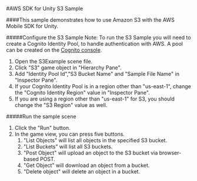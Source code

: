 #AWS SDK for Unity S3 Sample

####This sample demonstrates how to use Amazon S3 with the AWS Mobile SDK for Unity. 

#####Configure the S3 Sample
Note: To run the S3 Sample you will need to create a Cognito Identity Pool, to handle authentication with AWS.  A pool can be created on the [Cognito console]( https://console.aws.amazon.com/cognito/home).
1. Open the S3Example scene file.
2. Click "S3" game object in "Hierarchy Pane".
3. Add "Identity Pool Id","S3 Bucket Name" and "Sample File Name" in "Inspector Pane".
4. If your Cognito Identity Pool is in a region other than "us-east-1", change the "Cognito Identity Region" value in "Inspector Pane".
5. If you are using a region other than "us-east-1" for S3, you should change the "S3 Region" value as well.

#####Run the sample scene
1. Click the "Run" button. 
2. In the game view, you can press five buttons. 
	1. "List Objects" will list all objects in the specified S3 bucket. 
	2. "List Buckets" will list all S3 buckets. 
	3. "Post Object" will upload an object to the S3 bucket via browser-based POST. 
	4. "Get Object" will download an object from a bucket. 
	5. "Delete object" will delete an object in a bucket.
